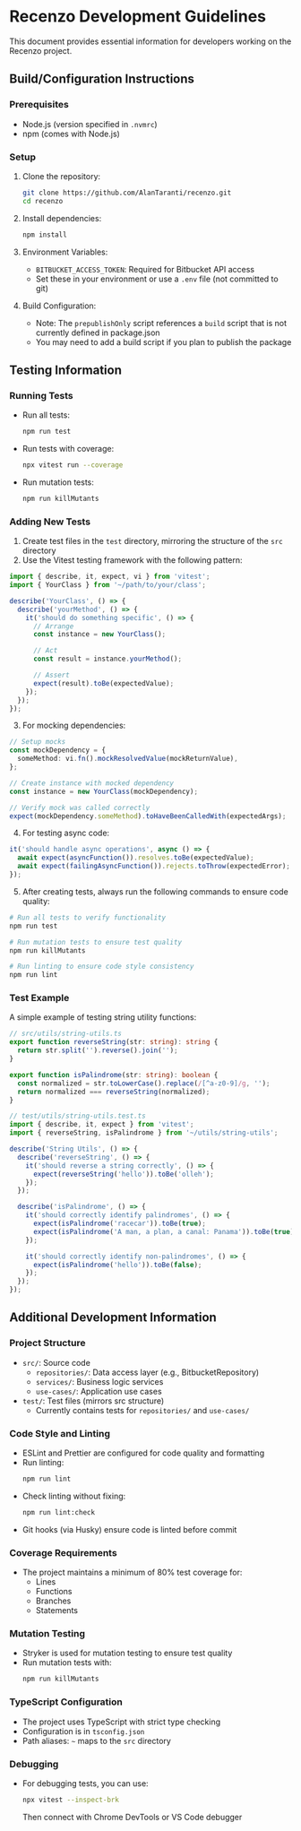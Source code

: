 # Recenzo Development Guidelines

This document provides essential information for developers working on the Recenzo project.

## Build/Configuration Instructions

### Prerequisites

- Node.js (version specified in `.nvmrc`)
- npm (comes with Node.js)

### Setup

1. Clone the repository:

   ```bash
   git clone https://github.com/AlanTaranti/recenzo.git
   cd recenzo
   ```

2. Install dependencies:

   ```bash
   npm install
   ```

3. Environment Variables:
   - `BITBUCKET_ACCESS_TOKEN`: Required for Bitbucket API access
   - Set these in your environment or use a `.env` file (not committed to git)

4. Build Configuration:
   - Note: The `prepublishOnly` script references a `build` script that is not currently defined in package.json
   - You may need to add a build script if you plan to publish the package

## Testing Information

### Running Tests

- Run all tests:

  ```bash
  npm run test
  ```

- Run tests with coverage:

  ```bash
  npx vitest run --coverage
  ```

- Run mutation tests:
  ```bash
  npm run killMutants
  ```

### Adding New Tests

1. Create test files in the `test` directory, mirroring the structure of the `src` directory
2. Use the Vitest testing framework with the following pattern:

```typescript
import { describe, it, expect, vi } from 'vitest';
import { YourClass } from '~/path/to/your/class';

describe('YourClass', () => {
  describe('yourMethod', () => {
    it('should do something specific', () => {
      // Arrange
      const instance = new YourClass();

      // Act
      const result = instance.yourMethod();

      // Assert
      expect(result).toBe(expectedValue);
    });
  });
});
```

3. For mocking dependencies:

```typescript
// Setup mocks
const mockDependency = {
  someMethod: vi.fn().mockResolvedValue(mockReturnValue),
};

// Create instance with mocked dependency
const instance = new YourClass(mockDependency);

// Verify mock was called correctly
expect(mockDependency.someMethod).toHaveBeenCalledWith(expectedArgs);
```

4. For testing async code:

```typescript
it('should handle async operations', async () => {
  await expect(asyncFunction()).resolves.toBe(expectedValue);
  await expect(failingAsyncFunction()).rejects.toThrow(expectedError);
});
```

5. After creating tests, always run the following commands to ensure code quality:

```bash
# Run all tests to verify functionality
npm run test

# Run mutation tests to ensure test quality
npm run killMutants

# Run linting to ensure code style consistency
npm run lint
```

### Test Example

A simple example of testing string utility functions:

```typescript
// src/utils/string-utils.ts
export function reverseString(str: string): string {
  return str.split('').reverse().join('');
}

export function isPalindrome(str: string): boolean {
  const normalized = str.toLowerCase().replace(/[^a-z0-9]/g, '');
  return normalized === reverseString(normalized);
}

// test/utils/string-utils.test.ts
import { describe, it, expect } from 'vitest';
import { reverseString, isPalindrome } from '~/utils/string-utils';

describe('String Utils', () => {
  describe('reverseString', () => {
    it('should reverse a string correctly', () => {
      expect(reverseString('hello')).toBe('olleh');
    });
  });

  describe('isPalindrome', () => {
    it('should correctly identify palindromes', () => {
      expect(isPalindrome('racecar')).toBe(true);
      expect(isPalindrome('A man, a plan, a canal: Panama')).toBe(true);
    });

    it('should correctly identify non-palindromes', () => {
      expect(isPalindrome('hello')).toBe(false);
    });
  });
});
```

## Additional Development Information

### Project Structure

- `src/`: Source code
  - `repositories/`: Data access layer (e.g., BitbucketRepository)
  - `services/`: Business logic services
  - `use-cases/`: Application use cases
- `test/`: Test files (mirrors src structure)
  - Currently contains tests for `repositories/` and `use-cases/`

### Code Style and Linting

- ESLint and Prettier are configured for code quality and formatting
- Run linting:
  ```bash
  npm run lint
  ```
- Check linting without fixing:
  ```bash
  npm run lint:check
  ```
- Git hooks (via Husky) ensure code is linted before commit

### Coverage Requirements

- The project maintains a minimum of 80% test coverage for:
  - Lines
  - Functions
  - Branches
  - Statements

### Mutation Testing

- Stryker is used for mutation testing to ensure test quality
- Run mutation tests with:
  ```bash
  npm run killMutants
  ```

### TypeScript Configuration

- The project uses TypeScript with strict type checking
- Configuration is in `tsconfig.json`
- Path aliases: `~` maps to the `src` directory

### Debugging

- For debugging tests, you can use:
  ```bash
  npx vitest --inspect-brk
  ```
  Then connect with Chrome DevTools or VS Code debugger
